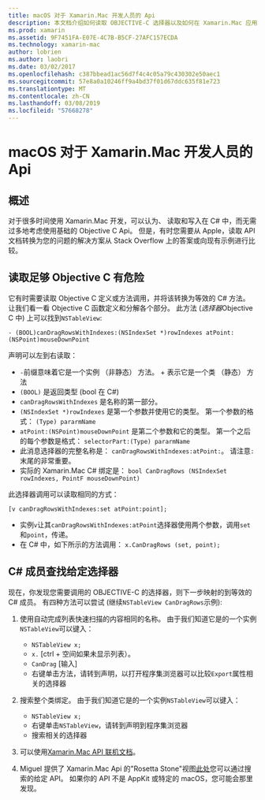 ```yaml
---
title: macOS 对于 Xamarin.Mac 开发人员的 Api
description: 本文档介绍如何读取 OBJECTIVE-C 选择器以及如何在 Xamarin.Mac 应用中查找其相应的 C# 方法。
ms.prod: xamarin
ms.assetid: 9F7451FA-E07E-4C7B-B5CF-27AFC157ECDA
ms.technology: xamarin-mac
author: lobrien
ms.author: laobri
ms.date: 03/02/2017
ms.openlocfilehash: c387bbead1ac56d7f4c4c05a79c430302e50aec1
ms.sourcegitcommit: 57e8a0a10246ff9a4bd37f01d67ddc635f81e723
ms.translationtype: MT
ms.contentlocale: zh-CN
ms.lasthandoff: 03/08/2019
ms.locfileid: "57668278"
---
```

# <a name="macos-apis-for-xamarinmac-developers"></a>macOS 对于 Xamarin.Mac 开发人员的 Api

## <a name="overview"></a>概述

对于很多时间使用 Xamarin.Mac 开发，可以认为、 读取和写入在 C# 中，而无需过多地考虑使用基础的 Objective C Api。 但是，有时您需要从 Apple，读取 API 文档转换为您的问题的解决方案从 Stack Overflow 上的答案或向现有示例进行比较。

## <a name="reading-enough-objective-c-to-be-dangerous"></a>读取足够 Objective C 有危险

它有时需要读取 Objective C 定义或方法调用，并将该转换为等效的 C# 方法。 让我们看一看 Objective C 函数定义和分解各个部分。 此方法 (*选择器*Objective C 中) 上可以找到`NSTableView`:

```objc
- (BOOL)canDragRowsWithIndexes:(NSIndexSet *)rowIndexes atPoint:(NSPoint)mouseDownPoint
```

声明可以左到右读取：

- `-`前缀意味着它是一个实例 （非静态） 方法。 + 表示它是一个类 （静态） 方法
- `(BOOL)` 是返回类型 (bool 在 C#)
- `canDragRowsWithIndexes` 是名称的第一部分。
- `(NSIndexSet *)rowIndexes` 是第一个参数并使用它的类型。 第一个参数的格式： `(Type) pararmName`
- `atPoint:(NSPoint)mouseDownPoint` 是第二个参数和它的类型。 第一个之后的每个参数是格式： `selectorPart:(Type) pararmName`
- 此消息选择器的完整名称是： `canDragRowsWithIndexes:atPoint:`。 请注意`:`末尾的非常重要。
- 实际的 Xamarin.Mac C# 绑定是： `bool CanDragRows (NSIndexSet rowIndexes, PointF mouseDownPoint)`

此选择器调用可以读取相同的方式：

```objc
[v canDragRowsWithIndexes:set atPoint:point];
```

- 实例`v`让其`canDragRowsWithIndexes:atPoint`选择器使用两个参数，调用`set`和`point`，传递。
- 在 C# 中，如下所示的方法调用： `x.CanDragRows (set, point);`

<a name="finding_selector" />

## <a name="finding-the-c-member-for-a-given-selector"></a>C# 成员查找给定选择器

现在，你发现您需要调用的 OBJECTIVE-C 的选择器，则下一步映射的到等效的 C# 成员。 有四种方法可以尝试 (继续`NSTableView CanDragRows`示例):

1. 使用自动完成列表快速扫描的内容相同的名称。 由于我们知道它是的一个实例`NSTableView`可以键入：

    - `NSTableView x;`
    - `x.` [ctrl + 空间如果未显示列表）。
    - `CanDrag` [输入]
    - 右键单击方法，请转到声明，以打开程序集浏览器可以比较`Export`属性相关的选择器

2. 搜索整个类绑定。 由于我们知道它是的一个实例`NSTableView`可以键入：

    - `NSTableView x;`
    - 右键单击`NSTableView`，请转到声明到程序集浏览器
    - 搜索相关的选择器

3. 可以使用[Xamarin.Mac API 联机文档](https://docs.microsoft.com/dotnet/api/?view=xamarinmac-3.0)。

4. Miguel 提供了 Xamarin.Mac Api 的"Rosetta Stone"视图[此处](https://tirania.org/tmp/rosetta.html)您可以通过搜索的给定 API。 如果你的 API 不是 AppKit 或特定的 macOS，您可能会那里发现。

<!--
Note: In some cases, the assembly browser can hit a bug where it will open but not jump to the right definition. Keep that tab open, switch back to your source code and try again.
Note: The assembly browser tricks currently only works with Xamarin.Mac Classic. This will be fixed in a future version.
-->
